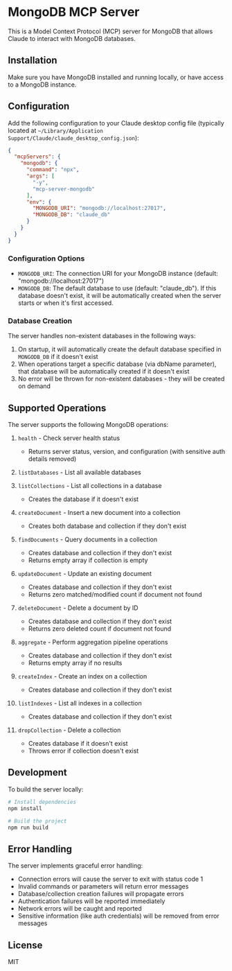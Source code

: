 # MongoDB MCP Server

This is a Model Context Protocol (MCP) server for MongoDB that allows Claude to interact with MongoDB databases.

## Installation

Make sure you have MongoDB installed and running locally, or have access to a MongoDB instance.

## Configuration

Add the following configuration to your Claude desktop config file (typically located at `~/Library/Application Support/Claude/claude_desktop_config.json`):

```json
{
  "mcpServers": {
    "mongodb": {
      "command": "npx",
      "args": [
        "-y",
        "mcp-server-mongodb"
      ],
      "env": {
        "MONGODB_URI": "mongodb://localhost:27017",
        "MONGODB_DB": "claude_db"
      }
    }
  }
}
```

### Configuration Options

- `MONGODB_URI`: The connection URI for your MongoDB instance (default: "mongodb://localhost:27017")
- `MONGODB_DB`: The default database to use (default: "claude_db"). If this database doesn't exist, it will be automatically created when the server starts or when it's first accessed.

### Database Creation

The server handles non-existent databases in the following ways:

1. On startup, it will automatically create the default database specified in `MONGODB_DB` if it doesn't exist
2. When operations target a specific database (via dbName parameter), that database will be automatically created if it doesn't exist
3. No error will be thrown for non-existent databases - they will be created on demand

## Supported Operations

The server supports the following MongoDB operations:

1. `health` - Check server health status
   - Returns server status, version, and configuration (with sensitive auth details removed)
   
2. `listDatabases` - List all available databases

3. `listCollections` - List all collections in a database
   - Creates the database if it doesn't exist

4. `createDocument` - Insert a new document into a collection
   - Creates both database and collection if they don't exist

5. `findDocuments` - Query documents in a collection
   - Creates database and collection if they don't exist
   - Returns empty array if collection is empty

6. `updateDocument` - Update an existing document
   - Creates database and collection if they don't exist
   - Returns zero matched/modified count if document not found

7. `deleteDocument` - Delete a document by ID
   - Creates database and collection if they don't exist
   - Returns zero deleted count if document not found

8. `aggregate` - Perform aggregation pipeline operations
   - Creates database and collection if they don't exist
   - Returns empty array if no results

9. `createIndex` - Create an index on a collection
   - Creates database and collection if they don't exist

10. `listIndexes` - List all indexes in a collection
    - Creates database and collection if they don't exist

11. `dropCollection` - Delete a collection
    - Creates database if it doesn't exist
    - Throws error if collection doesn't exist

## Development

To build the server locally:

```bash
# Install dependencies
npm install

# Build the project
npm run build
```

## Error Handling

The server implements graceful error handling:

- Connection errors will cause the server to exit with status code 1
- Invalid commands or parameters will return error messages
- Database/collection creation failures will propagate errors
- Authentication failures will be reported immediately
- Network errors will be caught and reported
- Sensitive information (like auth credentials) will be removed from error messages

## License

MIT